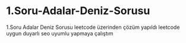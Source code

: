 # 1.Soru-Adalar-Deniz-Sorusu
1.Soru Adalar Deniz Sorusu
leetcode üzerinden çözüm yapıldı leetcode uygun duyarlı seo uyumlu yapmaya çalıştım
